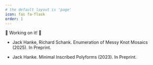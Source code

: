 ```yaml
---
# the default layout is 'page'
icon: fas fa-flask
order: 1
---
```


🚧 Working on it! 🚧


- Jack Hanke, Richard Schank. Enumeration of Messy Knot Mosaics (2025). In Preprint.

- Jack Hanke. Minimal Inscribed Polyforms (2023). In Preprint.
